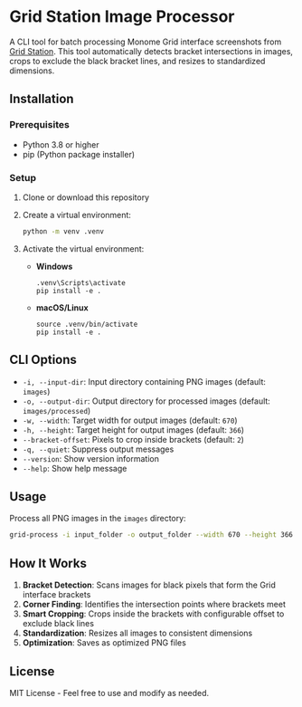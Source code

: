 # Grid Station Image Processor

A CLI tool for batch processing Monome Grid interface screenshots from [Grid Station](https://tyleretters.github.io/GridStation/). This tool automatically detects bracket intersections in images, crops to exclude the black bracket lines, and resizes to standardized dimensions.

## Installation

### Prerequisites

- Python 3.8 or higher
- pip (Python package installer)

### Setup

1. Clone or download this repository
2. Create a virtual environment:

   ```bash
   python -m venv .venv
   ```

3. Activate the virtual environment:
   - **Windows**

      ```
      .venv\Scripts\activate
      pip install -e .
      ```

   - **macOS/Linux**

      ```
      source .venv/bin/activate
      pip install -e .
      ```

## CLI Options

- `-i, --input-dir`: Input directory containing PNG images (default: `images`)
- `-o, --output-dir`: Output directory for processed images (default: `images/processed`)
- `-w, --width`: Target width for output images (default: `670`)
- `-h, --height`: Target height for output images (default: `366`)
- `--bracket-offset`: Pixels to crop inside brackets (default: `2`)
- `-q, --quiet`: Suppress output messages
- `--version`: Show version information
- `--help`: Show help message

## Usage

Process all PNG images in the `images` directory:

```bash
grid-process -i input_folder -o output_folder --width 670 --height 366
```

## How It Works

1. **Bracket Detection**: Scans images for black pixels that form the Grid interface brackets
2. **Corner Finding**: Identifies the intersection points where brackets meet
3. **Smart Cropping**: Crops inside the brackets with configurable offset to exclude black lines
4. **Standardization**: Resizes all images to consistent dimensions
5. **Optimization**: Saves as optimized PNG files

## License

MIT License - Feel free to use and modify as needed.
